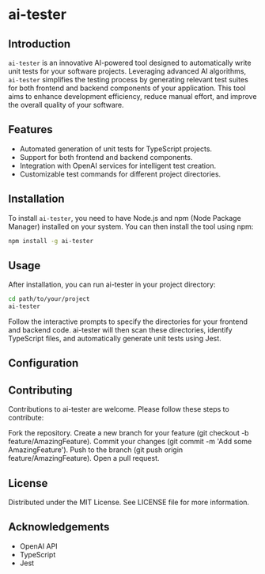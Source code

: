 # ai-tester

## Introduction

`ai-tester` is an innovative AI-powered tool designed to automatically write unit tests for your software projects. Leveraging advanced AI algorithms, `ai-tester` simplifies the testing process by generating relevant test suites for both frontend and backend components of your application. This tool aims to enhance development efficiency, reduce manual effort, and improve the overall quality of your software.

## Features

- Automated generation of unit tests for TypeScript projects.
- Support for both frontend and backend components.
- Integration with OpenAI services for intelligent test creation.
- Customizable test commands for different project directories.

## Installation

To install `ai-tester`, you need to have Node.js and npm (Node Package Manager) installed on your system. You can then install the tool using npm:

```bash
npm install -g ai-tester
```

## Usage

After installation, you can run ai-tester in your project directory:

```bash
cd path/to/your/project
ai-tester
```

Follow the interactive prompts to specify the directories for your frontend and backend code. ai-tester will then scan these directories, identify TypeScript files, and automatically generate unit tests using Jest.

## Configuration

## Contributing

Contributions to ai-tester are welcome. Please follow these steps to contribute:

Fork the repository.
Create a new branch for your feature (git checkout -b feature/AmazingFeature).
Commit your changes (git commit -m 'Add some AmazingFeature').
Push to the branch (git push origin feature/AmazingFeature).
Open a pull request.

## License

Distributed under the MIT License. See LICENSE file for more information.

## Acknowledgements

- OpenAI API
- TypeScript
- Jest
